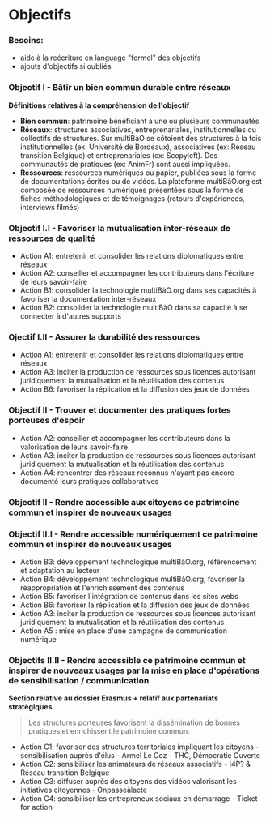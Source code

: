 # Objectifs 

### Besoins: 

* aide à la reécriture en language "formel" des objectifs
* ajouts d'objectifs si oubliés

### Objectif I - Bâtir un bien commun durable entre réseaux 

**Définitions relatives à la compréhension de l'objectif**
* **Bien commun**: patrimoine bénéficiant à une ou plusieurs communautés
* **Réseaux**: structures associatives, entreprenariales, institutionnelles ou collectifs de structures. Sur multiBàO se côtoient des structures à la fois institutionnelles (ex: Université de Bordeaux), associatives (ex: Réseau transition Belgique) et entreprenariales (ex: Scopyleft). Des communautés de pratiques (ex: AnimFr) sont aussi impliquées.
* **Ressources**: ressources numériques ou papier, publiées sous la forme de documentations écrites ou de vidéos. La plateforme multiBàO.org est composée de ressources numériques présentées sous la forme de fiches méthodologiques et de témoignages (retours d'expériences, interviews filmés)

### Objectif I.I - Favoriser la mutualisation inter-réseaux de ressources de qualité

* Action A1: entretenir et consolider les relations diplomatiques entre réseaux
* Action A2: conseiller et accompagner les contributeurs dans l'écriture de leurs savoir-faire
* Action B1: consolider la technologie multiBàO.org dans ses capacités à favoriser la documentation inter-réseaux
* Action B2: consolider la technologie multiBàO dans sa capacité à se connecter à d'autres supports

### Ojectif I.II - Assurer la durabilité des ressources

* Action A1: entretenir et consolider les relations diplomatiques entre réseaux
* Action A3: inciter la production de ressources sous licences autorisant juridiquement la mutualisation et la réutilisation des contenus
* Action B6: favoriser la réplication et la diffusion des jeux de données

### Objectif II - Trouver et documenter des pratiques fortes porteuses d'espoir

* Action A2: conseiller et accompagner les contributeurs dans la valorisation de leurs savoir-faire
* Action A3: inciter la production de ressources sous licences autorisant juridiquement la mutualisation et la réutilisation des contenus
* Action A4: rencontrer des réseaux reconnus n'ayant pas encore documenté leurs pratiques collaboratives

### Objectif II - Rendre accessible aux citoyens ce patrimoine commun et inspirer de nouveaux usages

### Objectif II.I - Rendre accessible numériquement ce patrimoine commun et inspirer de nouveaux usages

* Action  B3: développement technologique multiBàO.org, référencement et adaptation au lecteur
* Action B4: développement technologique multiBàO.org, favoriser la réappropriation et l'enrichissement des contenus
* Action B5: favoriser l'intégration de contenus dans les sites webs
* Action B6: favoriser la réplication et la diffusion des jeux de données
* Action A3: inciter la production de ressources sous licences autorisant juridiquement la mutualisation et la réutilisation des contenus
* Action A5 : mise en place d'une campagne de communication numérique

### Objectifs II.II - Rendre accessible ce patrimoine commun et inspirer de nouveaux usages par la mise en place d'opérations de sensibilisation / communication

**Section relative au dossier Erasmus + relatif aux partenariats stratégiques**

> Les structures porteuses favorisent la dissémination de bonnes pratiques et enrichissent le patrimoine commun. 

* Action C1: favoriser des structures territoriales impliquant les citoyens - sensibilisation auprès d'élus - Armel Le Coz - THC, Démocratie Ouverte
* Action C2: sensibiliser les animateurs de réseaux associatifs - I4P? & Réseau transition Belgique
* Action C3: diffuser auprès des citoyens des vidéos valorisant les initiatives citoyennes - Onpasseàlacte
* Action C4: sensibiliser les entrepreneux sociaux en démarrage  - Ticket for action